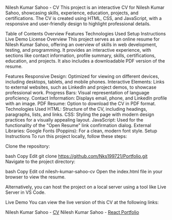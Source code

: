 Nilesh Kumar Sahoo - CV
This project is an interactive CV for Nilesh Kumar Sahoo, showcasing skills, experience, education, projects, and certifications. The CV is created using HTML, CSS, and JavaScript, with a responsive and user-friendly design to highlight professional details.

Table of Contents
Overview
Features
Technologies Used
Setup Instructions
Live Demo
License
Overview
This project serves as an online resume for Nilesh Kumar Sahoo, offering an overview of skills in web development, testing, and programming. It provides an interactive experience, with sections like contact information, profile summary, skills, certifications, education, and projects. It also includes a downloadable PDF version of the resume.

Features
Responsive Design: Optimized for viewing on different devices, including desktops, tablets, and mobile phones.
Interactive Elements: Links to external websites, such as LinkedIn and project demos, to showcase professional work.
Progress Bars: Visual representation of language proficiency.
Contact Information: Displays email, phone, and LinkedIn profile with an image.
PDF Resume: Option to download the CV in PDF format.
Technologies Used
HTML: Structure of the CV, including headings, paragraphs, lists, and links.
CSS: Styling the page with modern design practices for a visually appealing layout.
JavaScript: Used for the functionality of the "Open Resume" link confirmation dialog.
External Libraries:
Google Fonts (Poppins): For a clean, modern font style.
Setup Instructions
To run this project locally, follow these steps:

Clone the repository:

bash
Copy
Edit
git clone https://github.com/Nks199721/Portfolio.git
Navigate to the project directory:

bash
Copy
Edit
cd nilesh-kumar-sahoo-cv
Open the index.html file in your browser to view the resume.

Alternatively, you can host the project on a local server using a tool like Live Server in VS Code.

Live Demo
You can view the live version of this CV at the following links:

Nilesh Kumar Sahoo - [CV](https://nks199721.github.io/Portfolio/)
Nilesh Kumar Sahoo - [React Portfolio](https://react-portfolio-gamma-pearl.vercel.app/)
